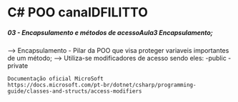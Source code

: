 # C# POO canalDFILITTO 

##### 03 - Encapsulamento e métodos de acessoAula3 Encapsulamento;

--> Encapsulamento - Pilar da POO que visa proteger variaveis importantes de um método;
--> Utiliza-se modificadores de acesso sendo eles:
    -public
	-private
	
	Documentação oficial MicroSoft 
	https://docs.microsoft.com/pt-br/dotnet/csharp/programming-guide/classes-and-structs/access-modifiers

